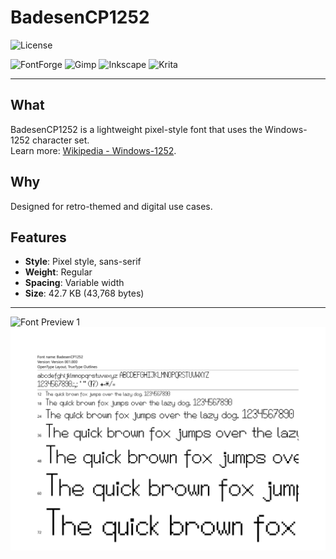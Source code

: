 # BadesenCP1252  
![License](https://upload.wikimedia.org/wikipedia/commons/d/d2/OFL_logo_rect_color.svg)

![FontForge](https://img.shields.io/badge/FontForge-F2712B?style=plastic&logo=fontforge&logoColor=%23000000&labelColor=%23FFFFFF)
![Gimp](https://img.shields.io/badge/Gimp-5C5543?style=plastic&logo=gimp&logoColor=%23000000&labelColor=%23FFFFFF)
![Inkscape](https://img.shields.io/badge/Inkscape-000000?style=plastic&logo=inkscape&logoColor=%23000000&labelColor=%23FFFFFF)
![Krita](https://img.shields.io/badge/Krita-3BABFF?style=plastic&logo=krita&logoColor=%23000000&labelColor=%23FFFFFF)

---

## What  

BadesenCP1252 is a lightweight pixel-style font that uses the Windows-1252 character set.  
Learn more: [Wikipedia - Windows-1252](https://en.wikipedia.org/wiki/Windows-1252).  

## Why  

Designed for retro-themed and digital use cases.  

## Features  
- **Style**: Pixel style, sans-serif  
- **Weight**: Regular  
- **Spacing**: Variable width  
- **Size**: 42.7 KB (43,768 bytes)  

---

![Font Preview 1](./preview-1.png)
![Font Preview 2](./preview-2.png)